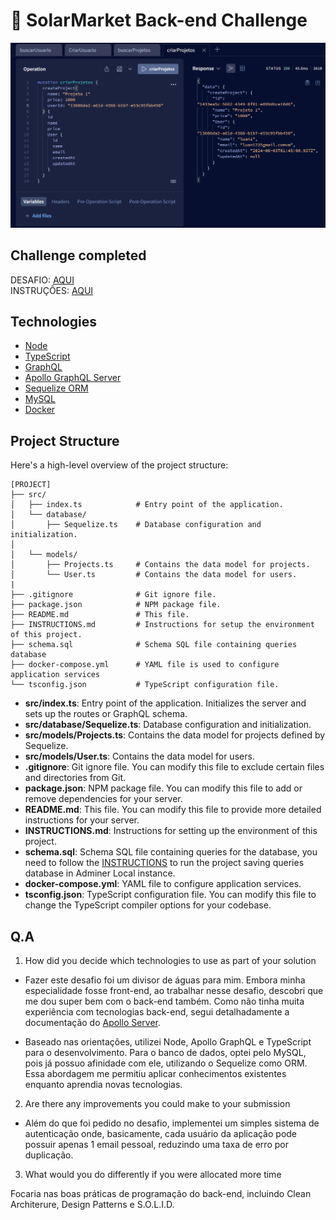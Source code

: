# 🚀 SolarMarket Back-end Challenge

<img src="screenshots-github/Printscreen - challenge.png">

## Challenge completed

DESAFIO: [AQUI](https://github.com/luanrramos/front-challenge-spacex/blob/JR-luanramos/challenge.md)  
INSTRUÇÕES: [AQUI](https://github.com/luanrramos/front-challenge-spacex/blob/JR-luanramos/INSTRUCTIONS.md)

## Technologies

- [Node](https://nodejs.org/en)
- [TypeScript](https://www.typescriptlang.org/)
- [GraphQL](https://graphql.org/)
- [Apollo GraphQL Server](https://www.apollographql.com/docs/)
- [Sequelize ORM](https://sequelize.org/)
- [MySQL](https://www.mysql.com/)
- [Docker](https://docs.docker.com/engine/install/)

## **Project Structure**

Here's a high-level overview of the project structure:

```
[PROJECT]
├── src/
│   ├── index.ts            # Entry point of the application.
│   └── database/
│       ├── Sequelize.ts    # Database configuration and initialization.
│
│   └── models/
│       ├── Projects.ts     # Contains the data model for projects.
│       └── User.ts         # Contains the data model for users.
|
├── .gitignore              # Git ignore file.
├── package.json            # NPM package file.
├── README.md               # This file.
├── INSTRUCTIONS.md         # Instructions for setup the environment of this project.
├── schema.sql              # Schema SQL file containing queries database
├── docker-compose.yml      # YAML file is used to configure application services
└── tsconfig.json           # TypeScript configuration file.
```

- **src/index.ts**: Entry point of the application. Initializes the server and sets up the routes or GraphQL schema.
- **src/database/Sequelize.ts**: Database configuration and initialization.
- **src/models/Projects.ts**: Contains the data model for projects defined by Sequelize.
- **src/models/User.ts**: Contains the data model for users.
- **.gitignore**: Git ignore file. You can modify this file to exclude certain files and directories from Git.
- **package.json**: NPM package file. You can modify this file to add or remove dependencies for your server.
- **README.md**: This file. You can modify this file to provide more detailed instructions for your server.
- **INSTRUCTIONS.md**: Instructions for setting up the environment of this project.
- **schema.sql**: Schema SQL file containing queries for the database, you need to follow the [INSTRUCTIONS](https://github.com/luanrramos/back-challenge-graphql/blob/JR-luanramos/INSTRUCTIONS.md) to run the project saving queries database in Adminer Local instance.
- **docker-compose.yml**: YAML file to configure application services.
- **tsconfig.json**: TypeScript configuration file. You can modify this file to change the TypeScript compiler options for your codebase.


## Q.A

1. How did you decide which technologies to use as part of your solution

- Fazer este desafio foi um divisor de águas para mim. Embora minha especialidade fosse front-end, ao trabalhar nesse desafio, descobri que me dou super bem com o back-end também. Como não tinha muita experiência com tecnologias back-end, segui detalhadamente a documentação do [Apollo Server](https://www.apollographql.com/docs/apollo-server/). 

- Baseado nas orientações, utilizei Node, Apollo GraphQL e TypeScript para o desenvolvimento. Para o banco de dados, optei pelo MySQL, pois já possuo afinidade com ele, utilizando o Sequelize como ORM. Essa abordagem me permitiu aplicar conhecimentos existentes enquanto aprendia novas tecnologias.


2. Are there any improvements you could make to your submission

- Além do que foi pedido no desafio, implementei um simples sistema de autenticação onde, basicamente, cada usuário da aplicação pode possuir apenas 1 email pessoal, reduzindo uma taxa de erro por duplicação.

3. What would you do differently if you were allocated more time

Focaria nas boas práticas de programação do back-end, incluindo Clean Architerure, Design Patterns e S.O.L.I.D.
